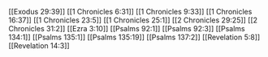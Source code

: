 [[Exodus 29:39]]
[[1 Chronicles 6:31]]
[[1 Chronicles 9:33]]
[[1 Chronicles 16:37]]
[[1 Chronicles 23:5]]
[[1 Chronicles 25:1]]
[[2 Chronicles 29:25]]
[[2 Chronicles 31:2]]
[[Ezra 3:10]]
[[Psalms 92:1]]
[[Psalms 92:3]]
[[Psalms 134:1]]
[[Psalms 135:1]]
[[Psalms 135:19]]
[[Psalms 137:2]]
[[Revelation 5:8]]
[[Revelation 14:3]]
